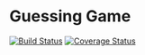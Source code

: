 # Guessing Game

[![Build Status](https://travis-ci.org/lamoglia/guessing_game.svg?branch=master)](https://travis-ci.org/lamoglia/guessing_game) [![Coverage Status](https://coveralls.io/repos/github/lamoglia/guessing_game/badge.svg?branch=master)](https://coveralls.io/github/lamoglia/guessing_game?branch=master)